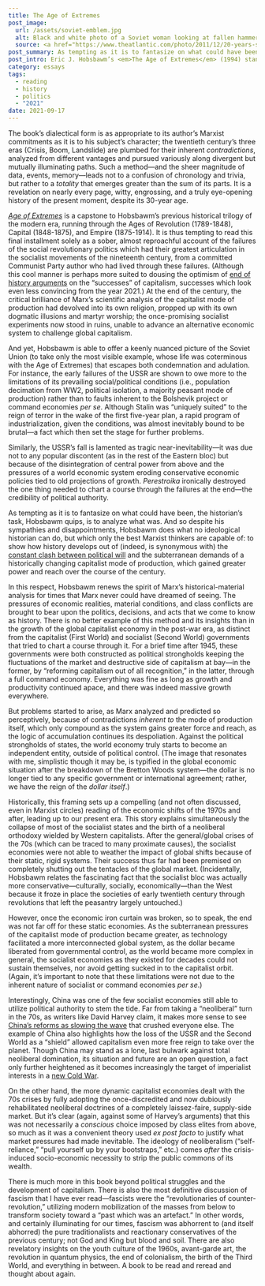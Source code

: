 ```yaml
---
title: The Age of Extremes
post_image:
  url: /assets/soviet-emblem.jpg
  alt: Black and white photo of a Soviet woman looking at fallen hammer and sickle emblem.
  source: <a href="https://www.theatlantic.com/photo/2011/12/20-years-since-the-fall-of-the-soviet-union/100214/">The Atlantic</a>
post_summary: As tempting as it is to fantasize on what could have been, the historian’s task, Hobsbawm quips, is to analyze what was. And so despite his sympathies and disappointments, Hobsbawm does what no ideological historian can do, but which only the best Marxist thinkers are capable of.
post_intro: Eric J. Hobsbawm’s <em>The Age of Extremes</em> (1994) stands unequaled as a penetrating history of the “Short Twentieth Century”—the designation he gives the period from the First World War (itself the traumatic end of the “Long Nineteenth Century” of liberal progress) to the end of “really existing socialism” in the early 1990s.
category: essays
tags:
  - reading
  - history
  - politics
  - "2021"
date: 2021-09-17
---
```


The book’s dialectical form is as appropriate to its author’s Marxist commitments as it is to his subject’s character; the twentieth century’s three eras (Crisis, Boom, Landslide) are plumbed for their inherent _contradictions_, analyzed from different vantages and pursued variously along divergent but mutually illuminating paths. Such a method—and the sheer magnitude of data, events, memory—leads not to a confusion of chronology and trivia, but rather to a _totality_ that emerges greater than the sum of its parts. It is a revelation on nearly every page, witty, engrossing, and a truly eye-opening history of the present moment, despite its 30-year age.

_[Age of Extremes](https://www.penguinrandomhouse.com/books/80963/the-age-of-extremes-by-eric-hobsbawm/)_ is a capstone to Hobsbawm’s previous historical trilogy of the modern era, running through the Ages of Revolution (1789-1848), Capital (1848-1875), and Empire (1875-1914). It is thus tempting to read this final installment solely as a sober, almost reproachful account of the failures of the social revolutionary politics which had their greatest articulation in the socialist movements of the nineteenth century, from a committed Communist Party author who had lived through these failures. (Although this cool manner is perhaps more suited to dousing the optimism of [end of history arguments](https://www.foreignaffairs.com/reviews/capsule-review/1995-07-01/age-extremes-history-world-1914-1991) on the “successes” of capitalism, successes which look even less convincing from the year 2021.) At the end of the century, the critical brilliance of Marx’s scientific analysis of the capitalist mode of production had devolved into its own religion, propped up with its own dogmatic illusions and martyr worship; the once-promising socialist experiments now stood in ruins, unable to advance an alternative economic system to challenge global capitalism.

And yet, Hobsbawm is able to offer a keenly nuanced picture of the Soviet Union (to take only the most visible example, whose life was coterminous with the Age of Extremes) that escapes both condemnation and adulation. For instance, the early failures of the USSR are shown to owe more to the limitations of its prevailing social/political conditions (i.e., population decimation from WW2, political isolation, a majority peasant mode of production) rather than to faults inherent to the Bolshevik project or command economies _per se_. Although Stalin was “uniquely suited” to the reign of terror in the wake of the first five-year plan, a rapid program of industrialization, given the conditions, was almost inevitably bound to be brutal—a fact which then set the stage for further problems.

Similarly, the USSR’s fall is lamented as tragic near-inevitability—it was due not to any popular discontent (as in the rest of the Eastern bloc) but because of the disintegration of central power from above and the pressures of a world economic system eroding conservative economic policies tied to old projections of growth. _Perestroika_ ironically destroyed the one thing needed to chart a course through the failures at the end—the credibility of political authority.

As tempting as it is to fantasize on what could have been, the historian’s task, Hobsbawm quips, is to analyze what was. And so despite his sympathies and disappointments, Hobsbawm does what no ideological historian can do, but which only the best Marxist thinkers are capable of: to show how history develops out of (indeed, is synonymous with) the [constant clash between political will](https://www.newyorker.com/books/under-review/eric-hobsbawm-the-communist-who-explained-history) and the subterranean demands of a historically changing capitalist mode of production, which gained greater power and reach over the course of the century.

In this respect, Hobsbawm renews the spirit of Marx’s historical-material analysis for times that Marx never could have dreamed of seeing. The pressures of economic realities, material conditions, and class conflicts are brought to bear upon the politics, decisions, and acts that we come to know as history. There is no better example of this method and its insights than in the growth of the global capitalist economy in the post-war era, as distinct from the capitalist (First World) and socialist (Second World) governments that tried to chart a course through it. For a brief time after 1945, these governments were both constructed as political strongholds keeping the fluctuations of the market and destructive side of capitalism at bay—in the former, by “reforming capitalism out of all recognition,” in the latter, through a full command economy. Everything was fine as long as growth and productivity continued apace, and there was indeed massive growth everywhere.

But problems started to arise, as Marx analyzed and predicted so perceptively, because of contradictions _inherent to_ the mode of production itself, which only compound as the system gains greater force and reach, as the logic of accumulation continues its despoliation. Against the political strongholds of states, the world economy truly starts to become an independent entity, outside of political control. (The image that resonates with me, simplistic though it may be, is typified in the global economic situation after the breakdown of the Bretton Woods system—the dollar is no longer tied to any specific government or international agreement; rather, we have the reign of the _dollar itself_.)

Historically, this framing sets up a compelling (and not often discussed, even in Marxist circles) reading of the economic shifts of the 1970s and after, leading up to our present era. This story explains simultaneously the collapse of most of the socialist states and the birth of a neoliberal orthodoxy wielded by Western capitalists. After the general/global crises of the 70s (which can be traced to many proximate causes), the socialist economies were not able to weather the impact of global shifts because of their static, rigid systems. Their success thus far had been premised on completely shutting out the tentacles of the global market. (Incidentally, Hobsbawm relates the fascinating fact that the socialist bloc was actually more conservative—culturally, socially, economically—than the West because it froze in place the societies of early twentieth century through revolutions that left the peasantry largely untouched.)

However, once the economic iron curtain was broken, so to speak, the end was not far off for these static economies. As the subterranean pressures of the capitalist mode of production became greater, as technology facilitated a more interconnected global system, as the dollar became liberated from governmental control, as the world became more complex in general, the socialist economies as they existed for decades could not sustain themselves, nor avoid getting sucked in to the capitalist orbit. (Again, it’s important to note that these limitations were not due to the inherent nature of socialist or command economies _per se_.)

Interestingly, China was one of the few socialist economies still able to utilize political authority to stem the tide. Far from taking a “neoliberal” turn in the 70s, as writers like David Harvey claim, it makes more sense to see [China’s reforms as slowing the wave](https://www.routledge.com/How-China-Escaped-Shock-Therapy-The-Market-Reform-Debate/Weber/p/book/9781032008493) that crushed everyone else. The example of China also highlights how the loss of the USSR and the Second World as a “shield” allowed capitalism even more free reign to take over the planet. Though China may stand as a lone, last bulwark against total neoliberal domination, its situation and future are an open question, a fact only further heightened as it becomes increasingly the target of imperialist interests in a [new Cold War](https://monthlyreview.org/2021/07/01/the-new-cold-war-on-china/).

On the other hand, the more dynamic capitalist economies dealt with the 70s crises by fully adopting the once-discredited and now dubiously rehabilitated neoliberal doctrines of a completely laissez-faire, supply-side market. But it’s clear (again, against some of Harvey’s arguments) that this was not necessarily a _conscious_ choice imposed by class elites from above, so much as it was a convenient theory used _ex post facto_ to justify what market pressures had made inevitable. The ideology of neoliberalism (“self-reliance,” “pull yourself up by your bootstraps,” etc.) comes _after_ the crisis-induced socio-economic necessity to strip the public commons of its wealth.

There is much more in this book beyond political struggles and the development of capitalism. There is also the most definitive discussion of fascism that I have ever read—fascists were the “revolutionaries of counter-revolution,” utilizing modern mobilization of the masses from below to transform society toward a “past which was an artefact.” In other words, and certainly illuminating for our times, fascism was abhorrent to (and itself abhorred) the pure traditionalists and reactionary conservatives of the previous century; not God and King but blood and soil. There are also revelatory insights on the youth culture of the 1960s, avant-garde art, the revolution in quantum physics, the end of colonialism, the birth of the Third World, and everything in between. A book to be read and reread and thought about again.
